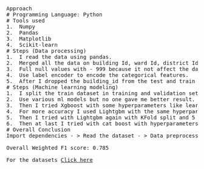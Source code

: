 <pre>
Approach
# Programming Language: Python
# Tools used
1.	Numpy
2.	Pandas 
3.	Matplotlib
4.	Scikit-learn
# Steps (Data processing) 
1.	I read the data using pandas. 
2.	Merged all the data on building Id, ward Id, district Id, vdcmun Id (left join) 
3.	Full null values with - 999 because it not affect the dataset and also not show any null values present. 
4.	Use label encoder to encode the categorical features. 
5.	After I dropped the building_id from the test and train dataset because there is no need of that. 
# Steps (Machine learning modeling) 
1.	I split the train dataset in training and validation set. 
2.	Use various ml models but no one gave me better result. 
3.	Then I tried Xgboost with some hyperparameters like learning rate, max depth, Subsample, objective, loss function, etc. When I train the model, it took time but gave me better result than the previous models I used. 
4.	For more accuracy I used Lightgbm with the same hyperparameters but there is no improvement in result. 
5.	Then I tried with Lightgbm again with KFold split and 5 CV but again it also not give result with significant improvement. 
6.	Then at last I tried with cat boost with hyperparameters learning rate, max depth, objective. Then it gives the better result than the previous one. 
# Overall Conclusion 
Import dependencies - > Read the dataset - > Data preprocessing - > Splitting dataset in training and validation set - > Apply Cat boost ml model - > Result 

Overall Weighted F1 score: 0.785

For the datasets <a href= 'https://www.hackerearth.com/problem/machine-learning/predict-the-energy-used-612632a9-3f496e7f/'>Click here</a>
</pre>
